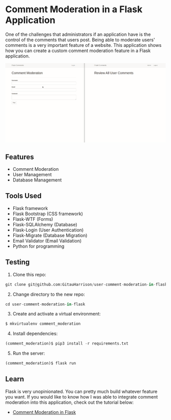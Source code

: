 # Comment Moderation in a Flask Application

One of the challenges that administrators if an application have is the control of the comments that users post. Being able to moderate users' comments is a very important feature of a website. This application shows how you can create a custom comment moderation feature in a Flask application.

![Comment Moderation in Flask](app/static/img/comment_moderation.gif)

## Features

- Comment Moderation
- User Management
- Database Management

## Tools Used

- Flask framework
- Flask Bootstrap (CSS framework)
- Flask-WTF (Forms)
- Flask-SQLAlchemy (Database)
- Flask-Login (User Authentication)
- Flask-Migrate (Database Migration)
- Email Validator (Email Validation)
- Python for programming

## Testing

1. Clone this repo:

```python
git clone git@github.com:GitauHarrison/user-comment-moderation-in-flask.git`
```

2. Change directory to the new repo:

```python
cd user-comment-moderation-in-flask
```

3. Create and activate a virtual environment:

```python
$ mkvirtualenv comment_moderation
```

4. Install dependencies:

```python
(comment_moderation)$ pip3 install -r requirements.txt
```

5. Run the server:

```python
(comment_moderation)$ flask run
```

## Learn 

Flask is very unopinionated. You can pretty much build whatever feature you want. If you would like to know how I was able to integrate comment moderation into this application, check out the  tutorial below:

- [Comment Moderation in Flask](https://github.com/GitauHarrison/notes/blob/master/comment_moderation.md)
